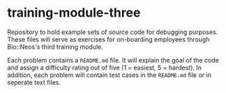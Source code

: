 # training-module-three
Repository to hold example sets of source code for debugging purposes. These files will serve as exercises for on-boarding employees through Bio::Neos's third training module.

Each problem contains a `README.md` file. It will explain the goal of the code and assign a difficulty rating out of five (1 = easiest, 5 = hardest). In addition, each problem will contain test cases in the `README.md` file or in seperate text files.